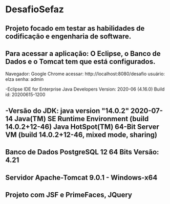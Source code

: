 # DesafioSefaz
Projeto focado em testar as habilidades de codificação e engenharia de software.
---------------------------------------------------------------------------------------

Para acessar a aplicação:
O Eclipse, o Banco de Dados e o Tomcat tem que está configurados.
-------------------------------------
Navegador: Google Chrome
acessar: http://localhost:8080/desafio
usuário: elza
senha: admin

-Eclipse IDE for Enterprise Java Developers 
Version: 2020-06 (4.16.0)
Build id: 20200615-1200

-Versão do JDK:
java version "14.0.2" 2020-07-14
Java(TM) SE Runtime Environment (build 14.0.2+12-46)
Java HotSpot(TM) 64-Bit Server VM (build 14.0.2+12-46, mixed mode, sharing)
-------------------------------------

Banco de Dados PostgreSQL 12 
64 Bits 
Versão: 4.21
-------------------------------------

Servidor Apache-Tomcat 9.0.1 - Windows-x64
-------------------------------------

Projeto com JSF e PrimeFaces, JQuery
-------------------------------------
